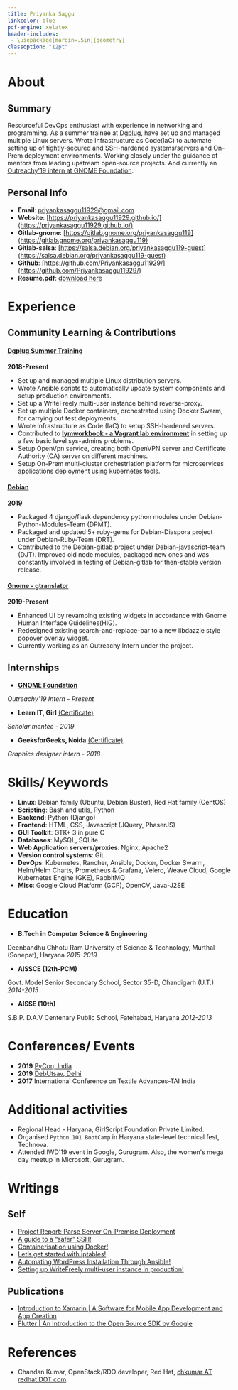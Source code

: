 ```yaml
---
title: Priyanka Saggu
linkcolor: blue
pdf-engine: xelatex
header-includes:
 - \usepackage[margin=.5in]{geometry}
classoption: "12pt"
---
```


# About

## Summary

Resourceful DevOps enthusiast with experience in networking and programming. As a summer trainee at [Dgplug](https://dgplug.org/archive/), have set up and managed multiple Linux servers. Wrote Infrastructure as Code(IaC) to automate setting up of tightly-secured and SSH-hardened systems/servers and On-Prem deployment environments. Working closely under the guidance of mentors from leading upstream open-source projects. And currently an [Outreachy'19 intern at GNOME Foundation](https://www.outreachy.org/alums/).

## Personal Info

+ **Email**: [priyankasaggu11929@gmail.com](mailto:priyankasaggu11929@gmail.com)
+ **Website**: [https://priyankasaggu11929.github.io/](https://priyankasaggu11929.github.io/)
+ **Gitlab-gnome**: [https://gitlab.gnome.org/priyankasaggu119](https://gitlab.gnome.org/priyankasaggu119)
+ **Gitlab-salsa**: [https://salsa.debian.org/priyankasaggu119-guest](https://salsa.debian.org/priyankasaggu119-guest)
+ **Github**: [https://github.com/Priyankasaggu11929/](https://github.com/Priyankasaggu11929/)
+ **Resume.pdf**: [download here](https://github.com/Priyankasaggu11929/resume/raw/master/priyankasaggu.pdf)


# Experience

## Community Learning & Contributions

#### [Dgplug Summer Training](https://dgplug.org/archive/)
**2018-Present**

+ Set up and managed multiple Linux distribution servers.
+ Wrote Ansible scripts to automatically update system components and setup production environments.
+ Set up a WriteFreely multi-user instance behind reverse-proxy.
+ Set up multiple Docker containers, orchestrated using Docker Swarm, for carrying out test deployments.
+ Wrote Infrastructure as Code (IaC) to setup SSH-hardened servers.
+ Contributed to [**lymworkbook - a Vagrant lab environment**](https://github.com/kushaldas/lymworkbook) in setting up a few basic level sys-admins problems.
+ Setup OpenVpn service, creating both OpenVPN server and Certificate Authority (CA) server on different machines.
+ Setup On-Prem multi-cluster orchestriation platform for microservices applications deployment using kubernetes tools.

#### [Debian](https://www.debian.org/intro/about)
**2019**

+ Packaged 4 django/flask dependency python modules under Debian-Python-Modules-Team (DPMT).
+ Packaged and updated 5+ ruby-gems for Debian-Diaspora project under Debian-Ruby-Team (DRT).
+ Contributed to the Debian-gitlab project under Debian-javascript-team (DJT). Improved old node modules, packaged new ones and was constantly involved in testing of Debian-gitlab for then-stable version release.

#### [Gnome - gtranslator](https://gitlab.gnome.org/GNOME/gtranslator/)
**2019-Present**

+ Enhanced UI by revamping existing widgets in accordance with Gnome Human Interface Guidelines(HIG).
+ Redesigned existing search-and-replace-bar to a new libdazzle style popover overlay widget.
+ Currently working as an Outreachy Intern under the project.

## Internships

+ [**GNOME Foundation**](https://www.outreachy.org/alums/)

_Outreachy'19 Intern - Present_

+ **Learn IT, Girl** [(Certificate)](https://www.credential.net/bv0kk4cq)

_Scholar mentee - 2019_

+ **GeeksforGeeks, Noida** [(Certificate)](https://media.geeksforgeeks.org/wp-content/cdn-uploads/Priyanka-Saggu-1.jpg)

_Graphics designer intern - 2018_


# Skills/ Keywords

+ **Linux**: Debian family (Ubuntu, Debian Buster), Red Hat family (CentOS)
+ **Scripting**: Bash and utils, Python
+ **Backend**: Python (Django)
+ **Frontend**: HTML, CSS, Javascript (JQuery, PhaserJS)
+ **GUI Toolkit**: GTK+ 3 in pure C
+ **Databases**: MySQL, SQLite
+ **Web Application servers/proxies**: Nginx, Apache2
+ **Version control systems**: Git
+ **DevOps**: Kubernetes, Rancher, Ansible, Docker, Docker Swarm, Helm/Helm Charts, Prometheus & Grafana, Velero, Weave Cloud, Google Kubernetes Engine (GKE), RabbitMQ
+ **Misc**: Google Cloud Platform (GCP), OpenCV, Java-J2SE


# Education

+ **B.Tech in Computer Science & Engineering**

 Deenbandhu Chhotu Ram University of Science & Technology, Murthal (Sonepat), Haryana
_2015-2019_

+ **AISSCE (12th-PCM)**

Govt. Model Senior Secondary School, Sector 35-D, Chandigarh (U.T.)
_2014-2015_

+ **AISSE (10th)**

S.B.P. D.A.V Centenary Public School, Fatehabad, Haryana
_2012-2013_


# Conferences/ Events

+ **2019** [PyCon, India](https://in.pycon.org/2019/)
+ **2019** [DebUtsav, Delhi](http://www.fossevents.in/debutsav-delhi-055c485049d8493bbb92bd03f79ba8c2/)
+ **2017** International Conference on Textile Advances-TAI India

# Additional activities

+ Regional Head - Haryana, GirlScript Foundation Private Limited.
+ Organised `Python 1O1 BootCamp` in Haryana state-level technical fest, Technova.
+ Attended IWD'19 event in Google, Gurugram. Also, the women's mega day meetup in Microsoft, Gurugram.

# Writings

## Self

+ [Project Report: Parse Server On-Premise Deployment](https://priyankasaggu11929.github.io/project/2019/12/26/Task-Submission.html)
+ [A guide to a “safer” SSH!](https://priyankasaggu11929.github.io/2019/08/12/a-guide-to-a-safer-ssh/)
+ [Containerisation using Docker!](https://priyankasaggu11929.github.io/2019/07/31/containerisation-using-docker/)
+ [Let’s get started with iptables!](https://priyankasaggu11929.github.io/2019/08/09/lets-get-started-with-iptables/)
+ [Automating WordPress Installation Through Ansible!](https://priyankasaggu11929.github.io/2019/08/05/automating-wordpress-installation-through-ansible/)
+ [Setting up WriteFreely multi-user instance in production!](https://priyankasaggu11929.github.io/2019/07/29/setting-up-writefreely-multi-user-instance-in-production/)

## Publications

+ [Introduction to Xamarin | A Software for Mobile App Development and App Creation](https://www.geeksforgeeks.org/introduction-to-xamarin-a-software-for-mobile-app-development-and-app-creation/)
+ [Flutter | An Introduction to the Open Source SDK by Google](https://www.geeksforgeeks.org/flutter-an-introduction-to-the-open-source-sdk-by-google/)


# References

+ Chandan Kumar, OpenStack/RDO developer, Red Hat, [chkumar AT redhat DOT com](chkumar@redhat.com)
